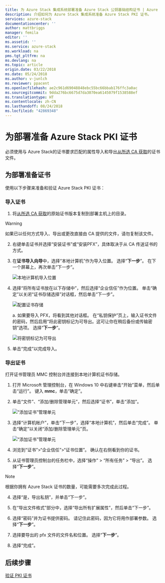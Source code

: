 ```yaml
---
title: 为 Azure Stack 集成系统部署准备 Azure Stack 公钥基础结构证书 | Azure
description: 介绍如何为 Azure Stack 集成系统准备 Azure Stack PKI 证书。
services: azure-stack
documentationcenter: ''
author: mattbriggs
manager: femila
editor: ''
ms.assetid: ''
ms.service: azure-stack
ms.workload: na
pms.tgt_pltfrm: na
ms.devlang: na
ms.topic: article
origin.date: 03/22/2018
ms.date: 05/24/2018
ms.author: v-junlch
ms.reviewer: ppacent
ms.openlocfilehash: ae2c961d69048848ebc55bc66bbab176ffc3a0ac
ms.sourcegitcommit: 9dda276bc6675d7da3070ea6145079f1538588ef
ms.translationtype: HT
ms.contentlocale: zh-CN
ms.lasthandoff: 08/24/2018
ms.locfileid: "42869348"
---
```

# <a name="prepare-azure-stack-pki-certificates-for-deployment"></a>为部署准备 Azure Stack PKI 证书
必须使用与 Azure Stack的证书要求匹配的属性导入和导出[从所选 CA 获取](azure-stack-get-pki-certs.md)的证书文件。


## <a name="prepare-certificates-for-deployment"></a>为部署准备证书
使用以下步骤来准备和验证 Azure Stack PKI 证书： 

### <a name="import-the-certificate"></a>导入证书

1.  将[从所选 CA 获取](azure-stack-get-pki-certs.md)的原始证书版本复制到部署主机上的目录。 
  > [!WARNING]
  > 如果已以任何方式导入、导出或更改直接由 CA 提供的文件，请勿复制该文件。

2. 右键单击证书并选择“安装证书”或“安装PFX”，具体取决于从 CA 传送证书的方式。

3. 在**证书导入向导**中，选择“本地计算机”作为导入位置。 选择“**下一步**”。 在下一个屏幕上，再次单击“下一步”。

    ![本地计算机导入位置](.\media\prepare-pki-certs\1.png)

4. 选择“将所有证书放在以下存储中”，然后选择“企业信任”作为位置。 单击“确定”以关闭“证书存储选择”对话框，然后单击“下一步”。

    ![配置证书存储](.\media\prepare-pki-certs\3.png)

    a. 如果要导入 PFX，将看到其他对话框。 在“私钥保护”页上，输入证书文件的密码，然后启用“将此密钥标记为可导出。这可让你在稍后备份或传输密钥”选项。 选择“**下一步**”。

    ![将密钥标记为可导出](.\media\prepare-pki-certs\2.png)

5. 单击“完成”以完成导入。

### <a name="export-the-certificate"></a>导出证书

打开证书管理员 MMC 控制台并连接到本地计算机证书存储。

1. 打开 Microsoft 管理控制台，在 Windows 10 中右键单击“开始”菜单，然后单击“运行”。 键入 **mmc**，单击“确定”。

2. 单击“文件”、“添加/删除管理单元”，然后选择“证书”，单击“添加”。

    ![“添加证书”管理单元](.\media\prepare-pki-certs\mmc-2.png)
 
3. 选择“计算机帐户”，单击“下一步”，选择“本地计算机”，然后单击“完成”。 单击“确定”以关闭“添加/删除管理单元”页。

    ![“添加证书”管理单元](.\media\prepare-pki-certs\mmc-3.png)

4. 浏览到“证书”>“企业信任”>“证书位置”。 确认在右侧看到你的证书。

5. 从证书管理员控制台的任务栏中，选择“操作” > “所有任务” > “导出”。 选择“**下一步**”。

  > [!NOTE]
  > 根据你拥有 Azure Stack 证书的数量，可能需要多次完成此过程。

4. 选择“是，导出私钥”，并单击“下一步”。

5. 在“导出文件格式”部分中，选择“导出所有扩展属性”，然后单击“下一步”。

6. 选择“密码”并为证书提供密码。 请记住此密码，因为它将用作部署参数。 选择“**下一步**”。

7. 选择要导出的 pfx 文件的文件名和位置。 选择“**下一步**”。

8. 选择“完成”。

## <a name="next-steps"></a>后续步骤
[验证 PKI 证书](azure-stack-validate-pki-certs.md)

<!-- Update_Description: wording update -->
